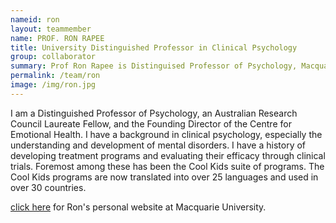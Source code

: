 ```yaml
---
nameid: ron
layout: teammember
name: PROF. RON RAPEE
title: University Distinguished Professor in Clinical Psychology
group: collaborator
summary: Prof Ron Rapee is Distinguised Professor of Psychology, Macquarie University
permalink: /team/ron
image: /img/ron.jpg
---
```


I am a Distinguished Professor of Psychology, an Australian Research Council Laureate Fellow, and the Founding Director of the Centre for Emotional Health. I have a background in clinical psychology, especially the understanding and development of mental disorders. I have a history of developing treatment programs and evaluating their efficacy through clinical trials. Foremost among these has been the Cool Kids suite of programs. The Cool Kids programs are now translated into over 25 languages and used in over 30 countries.

[click here](https://researchers.mq.edu.au/en/persons/ron-rapee) for Ron's personal website at Macquarie University. 
